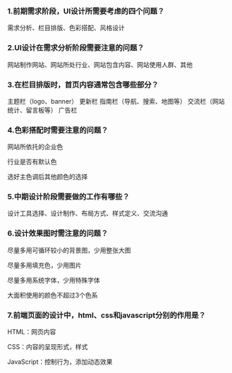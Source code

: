 ### 1.前期需求阶段，UI设计所需要考虑的四个问题？

需求分析、栏目排版、色彩搭配、风格设计

### 2.UI设计在需求分析阶段需要注意的问题？

网站制作网站、网站所处行业、网站包含内容、网站使用人群、其他

### 3.在栏目排版时，首页内容通常包含哪些部分？

主题栏（logo、banner）
更新栏
指南栏（导航、搜索、地图等）
交流栏（网站统计、留言板等）
广告栏

### 4.色彩搭配时需要注意的问题？

网站所依托的企业色

行业是否有默认色

选好主色调后其他颜色的选择

### 5.中期设计阶段需要做的工作有哪些？

设计工具选择、设计制作、布局方式、样式定义、交流沟通

### 6.设计效果图时需注意的问题？

尽量多用可循环较小的背景图，少用整张大图

尽量多用填充色，少用图片

尽量多用系统字体，少用特殊字体

大面积使用的颜色不超过3个色系

### 7.前端页面的设计中，html、css和javascript分别的作用是？

HTML：网页内容

CSS：内容的呈现形式，样式

JavaScript：控制行为，添加动态效果
